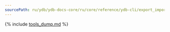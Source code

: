 ```yaml
---
sourcePath: ru/ydb/ydb-docs-core/ru/core/reference/ydb-cli/export_import/tools_dump.md
---
```

{% include [tools_dump.md](_includes/tools_dump.md) %}